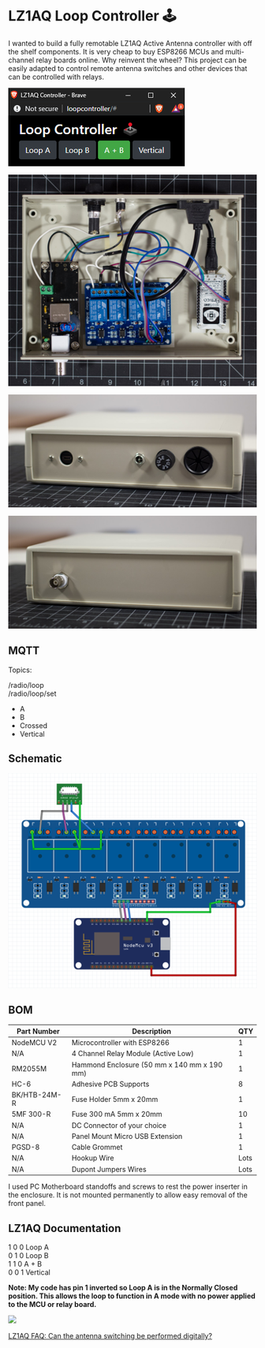 # LZ1AQ Loop Controller 🕹️

I wanted to build a fully remotable LZ1AQ Active Antenna controller with off the shelf components. It is very cheap to buy ESP8266 MCUs and multi-channel relay boards online. Why reinvent the wheel? This project can be easily adapted to control remote antenna switches and other devices that can be controlled with relays.

![](images/screenshot.png)

![](images/controller-1.jpg)

![](images/controller-2.jpg)

![](images/controller-3.jpg)

## MQTT

Topics:

/radio/loop  
/radio/loop/set  
 - A
 - B
 - Crossed
 - Vertical

## Schematic

![](images/schematic.png)

## BOM

| Part Number | Description | QTY |
|---|---|---|
| NodeMCU V2 | Microcontroller with ESP8266 | 1 |
| N/A | 4 Channel Relay Module (Active Low) | 1 |
| RM2055M | Hammond Enclosure (50 mm x 140 mm x 190 mm) | 1 |
| HC-6 | Adhesive PCB Supports | 8 |
| BK/HTB-24M-R | Fuse Holder 5mm x 20mm	| 1 |
| 5MF 300-R	| Fuse 300 mA 5mm x 20mm| 10 |
| N/A | DC Connector of your choice | 1 |
| N/A |Panel Mount Micro USB Extension | 1 |
| PGSD-8 | Cable Grommet | 1 |
| N/A | Hookup Wire | Lots |
| N/A | Dupont Jumpers Wires | Lots |

I used PC Motherboard standoffs and screws to rest the power inserter in the enclosure. It is not mounted permanently to allow easy removal of the front panel.

## LZ1AQ Documentation

1 0 0 Loop A  
0 1 0 Loop B  
1 1 0 A + B  
0 0 1 Vertical  

**Note: My code has pin 1 inverted so Loop A is in the Normally Closed position. This allows the loop to function in A mode with no power applied to the MCU or relay board.**

![](http://active-antenna.eu/wp-content/uploads/2014/03/digital-control-aaa-faq.jpg)

[LZ1AQ FAQ: Can the antenna switching be performed digitally?](http://active-antenna.eu/amplifier-kit/faq-aaa-1b/#antenna-swith)

